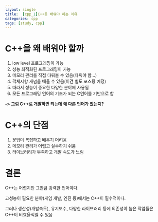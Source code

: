 ```yaml
---
layout: single
title:  [cpp_1]C++를 배워야 하는 이유
categories: cpp
tags: [study, cpp]
---
```


# C++을 왜 배워야 할까

1. low level 프로그래밍이 가능
2. 성능 최적화된 프로그래밍이 가능
3. 메모리 관리를 직접 다뤄볼 수 있음(다뤄야 함...)
4. 객체지향 개념을 배울 수 있음(이건 별도 포스팅 예정)
5. 따라서 성능이 중요한 다양한 분야에 사용됨
6. 모든 프로그래밍 언어의 기초가 되는 C언어를 기반으로 함
        
**-> 그럼 C++로 개발하면 되는데 왜 다른 언어가 있는지?**

# C++의 단점

1. 문법이 복잡하고 배우기 어려움
2. 메모리 관리가 어렵고 실수하기 쉬움
3. 라이브러리가 부족하고 개발 속도가 느림

# 결론

C++는 어렵지만 그만큼 강력한 언어이다.

고성능이 필요한 분야(게임 개발, 엔진 등)에서는 C++이 필수적이다.

그러나 생산성(개발속도), 유지보수, 다양한 라이브러리 등에 의존성이 높은 작업들은 C++이 비효율적일 수 있음